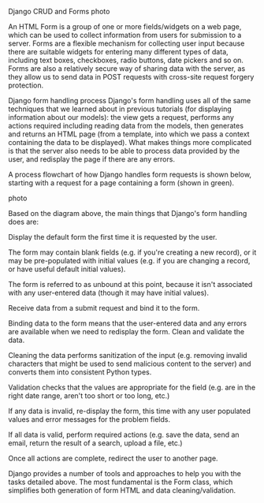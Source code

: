 Django CRUD and Forms
photo

An HTML Form is a group of one or more fields/widgets on a web page, which can be used to collect information from users for submission to a server. Forms are a flexible mechanism for collecting user input because there are suitable widgets for entering many different types of data, including text boxes, checkboxes, radio buttons, date pickers and so on. Forms are also a relatively secure way of sharing data with the server, as they allow us to send data in POST requests with cross-site request forgery protection.

Django form handling process
Django's form handling uses all of the same techniques that we learned about in previous tutorials (for displaying information about our models): the view gets a request, performs any actions required including reading data from the models, then generates and returns an HTML page (from a template, into which we pass a context containing the data to be displayed). What makes things more complicated is that the server also needs to be able to process data provided by the user, and redisplay the page if there are any errors.

A process flowchart of how Django handles form requests is shown below, starting with a request for a page containing a form (shown in green).

photo

Based on the diagram above, the main things that Django's form handling does are:

Display the default form the first time it is requested by the user.

The form may contain blank fields (e.g. if you're creating a new record), or it may be pre-populated with initial values (e.g. if you are changing a record, or have useful default initial values).

The form is referred to as unbound at this point, because it isn't associated with any user-entered data (though it may have initial values).

Receive data from a submit request and bind it to the form.

Binding data to the form means that the user-entered data and any errors are available when we need to redisplay the form.
Clean and validate the data.

Cleaning the data performs sanitization of the input (e.g. removing invalid characters that might be used to send malicious content to the server) and converts them into consistent Python types.

Validation checks that the values are appropriate for the field (e.g. are in the right date range, aren't too short or too long, etc.)

If any data is invalid, re-display the form, this time with any user populated values and error messages for the problem fields.

If all data is valid, perform required actions (e.g. save the data, send an email, return the result of a search, upload a file, etc.)

Once all actions are complete, redirect the user to another page.

Django provides a number of tools and approaches to help you with the tasks detailed above. The most fundamental is the Form class, which simplifies both generation of form HTML and data cleaning/validation.


